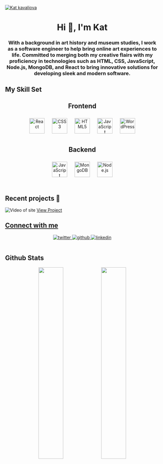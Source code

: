 <a data-flickr-embed="true"  href="https://www.flickr.com/photos/193127869@N02/51250435327/in/dateposted-public/" title="Kat kavaliova"><img src="https://live.staticflickr.com/65535/51250435327_37771da26b_h.jpg" alt="Kat kavaliova"></a>
<h1 align="center">Hi 👋, I'm Kat</h1>
<h3 align="center">With a background in art history and museum studies, I work as a software engineer to help bring online art experiences to life. Committed to merging both my creative flairs with my proficiency in technologies such as HTML, CSS, JavaScript, Node.js, MongoDB, and React to bring innovative solutions for developing sleek and modern software.</h3>


## My Skill Set 
<div width="100%"> 
<!-- <table><tr><td valign="top" width="50%"> -->
 
<h2 align="center"> Frontend </h2> 
 
<div align="center">  
<img style="margin: 10px" src="https://profilinator.rishav.dev/skills-assets/react-original-wordmark.svg" alt="React" height="50" />   
<img style="margin: 10px" src="https://profilinator.rishav.dev/skills-assets/css3-original-wordmark.svg" alt="CSS3" height="50" />  
<img style="margin: 10px" src="https://profilinator.rishav.dev/skills-assets/html5-original-wordmark.svg" alt="HTML5" height="50" />  
<img style="margin: 10px" src="https://profilinator.rishav.dev/skills-assets/javascript-original.svg" alt="JavaScript" height="50" />   
<img style="margin: 10px" src="https://profilinator.rishav.dev/skills-assets/wordpress.png" alt="WordPress" height="50" />  
</div>
<!-- </td><td valign="top" width="50%"> -->
 
 <h2 align="center"> Backend </h2>
 
<div align="center">  
<img style="margin: 10px" src="https://profilinator.rishav.dev/skills-assets/javascript-original.svg" alt="JavaScript" height="50" />  
<img style="margin: 10px" src="https://profilinator.rishav.dev/skills-assets/mongodb-original-wordmark.svg" alt="MongoDB" height="50" />  
<img style="margin: 10px" src="https://profilinator.rishav.dev/skills-assets/nodejs-original-wordmark.svg" alt="Node.js" height="50" />  
</div>
<!-- </td> -->
 
 </tr></table> 
 </div>

<br/>

## Recent projects 🔭
![ Video of site](https://media.giphy.com/media/mGakGdasKfJp3IDiGR/giphy.gif)
<a href="https://github.com/katkava/movie-app">View Project</href>

## Connect with me  

<div align="center">
<a href="https://twitter.com/katkava1" target="_blank">
<img src=https://img.shields.io/badge/twitter-%2300acee.svg?&style=for-the-badge&logo=twitter&logoColor=white alt=twitter />
</a>
<a href="https://github.com/katkava" target="_blank">
<img src=https://img.shields.io/badge/github-%2324292e.svg?&style=for-the-badge&logo=github&logoColor=white alt=github />
</a>
<a href="https://www.linkedin.com/in/kat-kavaliova-dev/" target="_blank">
<img src=https://img.shields.io/badge/linkedin-%231E77B5.svg?&style=for-the-badge&logo=linkedin&logoColor=white alt=linkedin  />
</a>  
</div>  
<br/>

## Github Stats  

<div align="center"><img src="https://github-readme-stats.vercel.app/api?username=katkava&show_icons=true&locale=en" align="center" width="40%"/>
<img src="https://github-readme-streak-stats.herokuapp.com/?user=katkava" align="center" width="40%"/>
</div> 
   

<!--
**katkava/katkava** is a ✨ _special_ ✨ repository because its `README.md` (this file) appears on your GitHub profile.

Here are some ideas to get you started:

- 
- 🌱 I’m currently learning ...
- 👯 I’m looking to collaborate on ...
- 🤔 I’m looking for help with ...
- 💬 Ask me about ...
- 📫 How to reach me: ...
- 😄 Pronouns: ...
- ⚡ Fun fact: ...
-->

